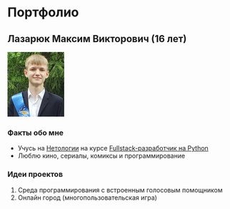 # Портфолио
## Лазарюк Максим Викторович (16 лет)
 ![Аватарка](FotoForPortfolio.png)

### Факты обо мне
- Учусь на [Нетологии](https://netology.ru/) на курсе [Fullstack-разработчик на Python](https://netology.ru/programs/fullstack-python-dev?recommended_by=instant_search#/)
- Люблю кино, сериалы, комиксы и программирование
  
### Идеи проектов
1. Среда программирования с встроенным голосовым помощником
2. Онлайн город (многопользовательская игра)